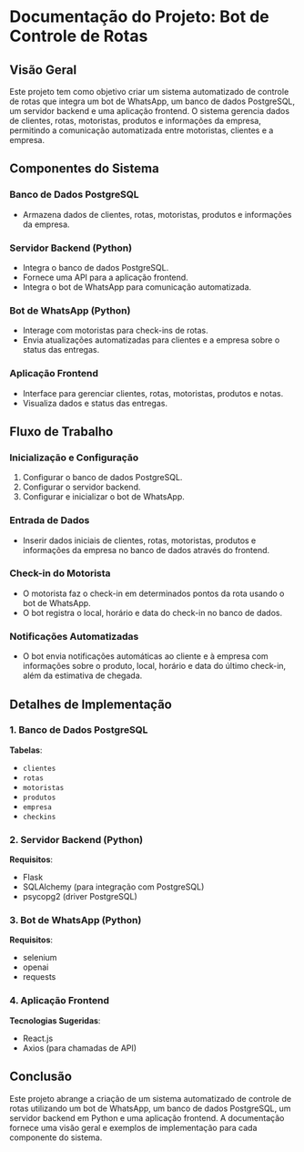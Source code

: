 # Documentação do Projeto: Bot de Controle de Rotas

## Visão Geral

Este projeto tem como objetivo criar um sistema automatizado de controle de rotas que integra um bot de WhatsApp, um banco de dados PostgreSQL, um servidor backend e uma aplicação frontend. O sistema gerencia dados de clientes, rotas, motoristas, produtos e informações da empresa, permitindo a comunicação automatizada entre motoristas, clientes e a empresa.

## Componentes do Sistema

### Banco de Dados PostgreSQL
- Armazena dados de clientes, rotas, motoristas, produtos e informações da empresa.

### Servidor Backend (Python)
- Integra o banco de dados PostgreSQL.
- Fornece uma API para a aplicação frontend.
- Integra o bot de WhatsApp para comunicação automatizada.

### Bot de WhatsApp (Python)
- Interage com motoristas para check-ins de rotas.
- Envia atualizações automatizadas para clientes e a empresa sobre o status das entregas.

### Aplicação Frontend
- Interface para gerenciar clientes, rotas, motoristas, produtos e notas.
- Visualiza dados e status das entregas.

## Fluxo de Trabalho

### Inicialização e Configuração
1. Configurar o banco de dados PostgreSQL.
2. Configurar o servidor backend.
3. Configurar e inicializar o bot de WhatsApp.

### Entrada de Dados
- Inserir dados iniciais de clientes, rotas, motoristas, produtos e informações da empresa no banco de dados através do frontend.

### Check-in do Motorista
- O motorista faz o check-in em determinados pontos da rota usando o bot de WhatsApp.
- O bot registra o local, horário e data do check-in no banco de dados.

### Notificações Automatizadas
- O bot envia notificações automáticas ao cliente e à empresa com informações sobre o produto, local, horário e data do último check-in, além da estimativa de chegada.

## Detalhes de Implementação

### 1. Banco de Dados PostgreSQL

**Tabelas**:
- `clientes`
- `rotas`
- `motoristas`
- `produtos`
- `empresa`
- `checkins`

### 2. Servidor Backend (Python)

**Requisitos**:
- Flask
- SQLAlchemy (para integração com PostgreSQL)
- psycopg2 (driver PostgreSQL)

### 3. Bot de WhatsApp (Python)

**Requisitos**:
- selenium
- openai
- requests

### 4. Aplicação Frontend

**Tecnologias Sugeridas**:
- React.js
- Axios (para chamadas de API)

## Conclusão

Este projeto abrange a criação de um sistema automatizado de controle de rotas utilizando um bot de WhatsApp, um banco de dados PostgreSQL, um servidor backend em Python e uma aplicação frontend. A documentação fornece uma visão geral e exemplos de implementação para cada componente do sistema.
